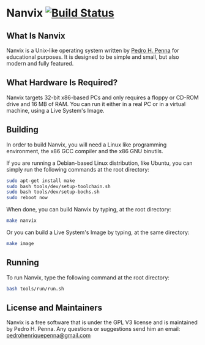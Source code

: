 # Nanvix [![Build Status](https://travis-ci.org/nanvix/nanvix.svg?branch=master)](https://travis-ci.org/nanvix/nanvix)

## What Is Nanvix

Nanvix is a Unix-like operating system written by [Pedro H. Penna](https://github.com/ppenna) for 
educational purposes. It is designed to be simple and small, but also 
modern and fully featured.
	
## What Hardware Is Required?

Nanvix targets 32-bit x86-based PCs and only requires a floppy or 
CD-ROM drive and 16 MB of RAM. You can run it either in a real PC 
or in a virtual machine, using a Live System's Image.
	
## Building

In order to build Nanvix, you will need a Linux like programming 
environment, the x86 GCC compiler and the x86 GNU binutils.

If you are running a Debian-based Linux distribution, like Ubuntu, 
you can simply run the following commands at the root directory:

```sh
sudo apt-get install make
sudo bash tools/dev/setup-toolchain.sh
sudo bash tools/dev/setup-bochs.sh
sudo reboot now
```

When done, you can build Nanvix by typing, at the root directory:
	
```sh
make nanvix
```

Or you can build a Live System's Image by typing, at the same directory:

```sh
make image
```

## Running

To run Nanvix, type the following command at the root directory:

```sh
bash tools/run/run.sh
```
## License and Maintainers

Nanvix is a free software that is under the GPL V3 license and is 
maintained by Pedro H. Penna. Any questions or suggestions send him an 
email: <pedrohenriquepenna@gmail.com>
